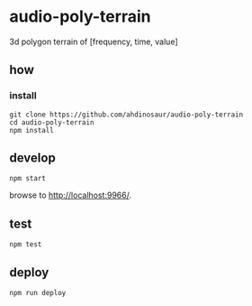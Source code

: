 # audio-poly-terrain

3d polygon terrain of [frequency, time, value]

## how

### install

```
git clone https://github.com/ahdinosaur/audio-poly-terrain
cd audio-poly-terrain
npm install
```

## develop

```
npm start
```

browse to <http://localhost:9966/>.

## test

```
npm test
```

## deploy

```
npm run deploy
```

